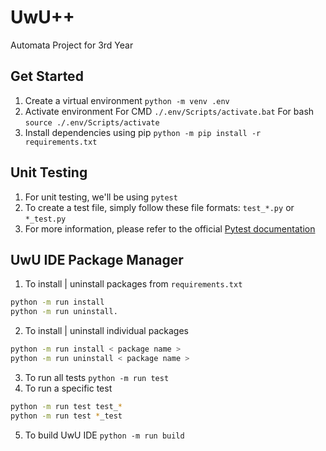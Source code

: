 # UwU++

Automata Project for 3rd Year

## Get Started

1. Create a virtual environment `python -m venv .env`
2. Activate environment For CMD `./.env/Scripts/activate.bat` For bash `source ./.env/Scripts/activate`
3. Install dependencies using pip `python -m pip install -r requirements.txt`

## Unit Testing

1. For unit testing, we'll be using `pytest`
2. To create a test file, simply follow these file formats: `test_*.py` or `*_test.py`
3. For more information, please refer to the official [Pytest documentation](https://docs.pytest.org/en/7.1.x/getting-started.html#)

## UwU IDE Package Manager

1. To install | uninstall packages from `requirements.txt`

```bash
python -m run install
python -m run uninstall.
```

2. To install | uninstall individual packages

```bash
python -m run install < package name >
python -m run uninstall < package name >
```

3. To run all tests `python -m run test`
4. To run a specific test

```bash
python -m run test test_*
python -m run test *_test
```

5. To build UwU IDE `python -m run build`
